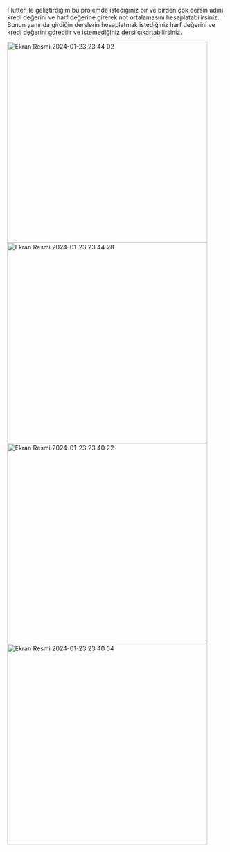 Flutter ile geliştirdiğim bu projemde istediğiniz bir ve birden çok dersin adını kredi değerini ve harf değerine girerek not ortalamasını hesaplatabilirsiniz. 
Bunun yanında girdiğin derslerin hesaplatmak istediğiniz harf değerini ve kredi değerini görebilir ve istemediğiniz dersi çıkartabilirsiniz.

<img width="462" alt="Ekran Resmi 2024-01-23 23 44 02" src="https://github.com/alierdem06/flutter_dinamik_ortalama_hesapla/assets/103539896/7c965b20-214e-4720-bdd1-5e82bbcc2c6d">
<img width="462" alt="Ekran Resmi 2024-01-23 23 44 28" src="https://github.com/alierdem06/flutter_dinamik_ortalama_hesapla/assets/103539896/78e44a33-a960-4d8b-92c0-1bf974955707">
<img width="462" alt="Ekran Resmi 2024-01-23 23 40 22" src="https://github.com/alierdem06/flutter_dinamik_ortalama_hesapla/assets/103539896/06fd60bb-f5f2-4e13-9e98-32b1aceaddd4">
<img width="462" alt="Ekran Resmi 2024-01-23 23 40 54" src="https://github.com/alierdem06/flutter_dinamik_ortalama_hesapla/assets/103539896/64b1006e-425b-4e34-8b2f-4cd8fea86103">
